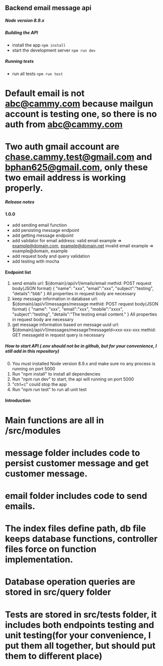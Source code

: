 ## Backend email message api

##### Node version 8.9.x

##### Building the API
* install the app `npm install`
* start the development server `npm run dev`

##### Running tests
* run all tests `npm run test`
# Default email is not abc@cammy.com because mailgun account is testing one, so there is no auth from abc@cammy.com
# Two auth gmail account are  chase.cammy.test@gmail.com and bphan625@gmail.com, only these two email address is working properly.


##### Release notes

#### 1.0.0
* add sending email function
* add persisting message endpoint
* add getting message endpoint
* add validator for email address:
  valid email example => example@domain.com, example@domain.net
  invalid email example => example@domain, example
* add request body and query validation
* add testing with mocha

#### Endpoint list
1.  send emails
    url: ${domain}/api/v1/emails/email
    methid: POST
    request body(JSON format)
    {
    	"name": "xxx",
    	"email":"xxx",
    	"subject":"testing",
    	"details":"bbb"
    }
    All properties in request body are necessary
2. keep message information in database
    url: ${domain}/api/v1/messages/message
    methid: POST
    request body(JSON format)
    {
    	"name": "xxx",
    	"email":"xxx",
    	"mobile":"xxxx",
    	"subject":"testing",
    	"details":"The testing email content."
    }
    All properties in request body are necessary
3. get message information based on message uuid
    url: ${domain}/api/v1/messages/message?messageId=xxx-xxx-xxx
    methid: GET
    messageId in request query is necessary

##### How to start API (.env should not be in github, but for your convenience, I still add in this repository)
0. You must installed Node version 8.9.x and make sure no any process is running on port 5000
1. Run "npm install" to install all dependencies
2. Run "npm run dev" to start, the api will running on port 5000
3. "ctrl+c" could stop the app
4. Run "npm run test" to run all unit test

#### Introduction
# Main functions are all in /src/modules
# message folder includes code to persist customer message and get customer message.
# email folder includes code to send emails.
# The index files define path, db file keeps database functions, controller files force on function implementation.
# Database operation queries are stored in src/query folder
# Tests are stored in src/tests folder, it includes both endpoints testing and unit testing(for your convenience, I put them all together, but should put them to different place)
